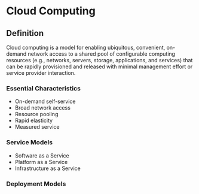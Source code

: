 # Cloud Computing
## Definition
Cloud computing is a model for enabling ubiquitous, convenient, on-demand network access to a shared pool of configurable computing resources (e.g., networks, servers, storage, applications, and services) that can be rapidly provisioned and released with minimal management effort or service provider interaction.

### Essential Characteristics
* On-demand self-service  
* Broad network access  
* Resource pooling  
* Rapid elasticity  
* Measured service  


### Service Models
* Software as a Service  
* Platform as a Service  
* Infrastructure as a Service

### Deployment Models
